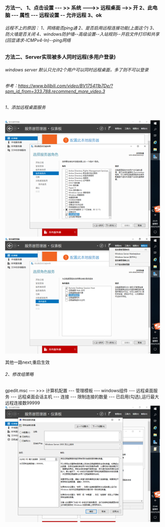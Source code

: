 ### 方法一、 1、点击设置 --- >> 系统 --->> 远程桌面 -->> 开    2、此电脑 ---  属性  --- 远程设置  -- 允许远程   3、ok
###### 远程不上的原因： 1、网络能否ping通   2、是否启用远程连接功能(上面这个)  3、防火墙是否关闭  4、windows防护墙--高级设置--入站规则--开启文件打印和共享(回显请求-ICMPv4-In)--ping网络

### 方法二、Server实现被多人同时远程(多用户登录)
###### windows server 默认只允许2个用户可以同时远程桌面，多了则不可以登录
###### 参考：https://www.bilibili.com/video/BV175411b7De/?spm_id_from=333.788.recommend_more_video.3

###### 1、添加远程桌面服务
![imag](https://github.com/fengxunzhe/index/blob/main/Win10/66.png)
![imag](https://github.com/fengxunzhe/index/blob/main/Win10/77.png)

其他一路next;重启生效
###### 2、修改组策略

gpedit.msc --- >>> 计算机配置 --- 管理模板 --- windows组件 --- 远程桌面服务 --- 远程桌面会话主机 --- 连接 --- 限制连接的数量 --- 已启用(勾选),运行最大远程连接数99999
![imag](https://github.com/fengxunzhe/index/blob/main/Win10/88.png)

